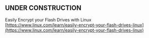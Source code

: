 

## UNDER CONSTRUCTION

  Easily Encrypt your Flash Drives with Linux
  [https://www.linux.com/learn/easily-encrypt-your-flash-drives-linux](https://www.linux.com/learn/easily-encrypt-your-flash-drives-linux)
